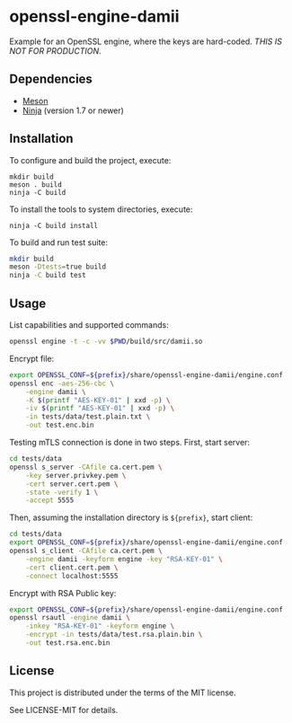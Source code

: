 # openssl-engine-damii

Example for an OpenSSL engine, where the keys are hard-coded. *THIS IS NOT FOR PRODUCTION*.

## Dependencies

- [Meson](http://mesonbuild.com/)
- [Ninja](https://ninja-build.org/) (version 1.7 or newer)

## Installation

To configure and build the project, execute:

```
mkdir build
meson . build
ninja -C build
```

To install the tools to system directories, execute:

```
ninja -C build install
```

To build and run test suite:

```sh
mkdir build
meson -Dtests=true build
ninja -C build test
```

## Usage

List capabilities and supported commands:

```sh
openssl engine -t -c -vv $PWD/build/src/damii.so
```

Encrypt file:

```sh
export OPENSSL_CONF=${prefix}/share/openssl-engine-damii/engine.conf
openssl enc -aes-256-cbc \
    -engine damii \
    -K $(printf "AES-KEY-01" | xxd -p) \
    -iv $(printf "AES-KEY-01" | xxd -p) \
    -in tests/data/test.plain.txt \
    -out test.enc.bin
```

Testing mTLS connection is done in two steps. First, start server:

```sh
cd tests/data
openssl s_server -CAfile ca.cert.pem \
    -key server.privkey.pem \
    -cert server.cert.pem \
    -state -verify 1 \
    -accept 5555
```

Then, assuming the installation directory is ``${prefix}``, start client:

```sh
cd tests/data
export OPENSSL_CONF=${prefix}/share/openssl-engine-damii/engine.conf
openssl s_client -CAfile ca.cert.pem \
    -engine damii -keyform engine -key "RSA-KEY-01" \
    -cert client.cert.pem \
    -connect localhost:5555
```

Encrypt with RSA Public key:

```sh
export OPENSSL_CONF=${prefix}/share/openssl-engine-damii/engine.conf
openssl rsautl -engine damii \
    -inkey "RSA-KEY-01" -keyform engine \
    -encrypt -in tests/data/test.rsa.plain.bin \
    -out test.rsa.enc.bin
```

## License

This project is distributed under the terms of the MIT license.

See LICENSE-MIT for details.
